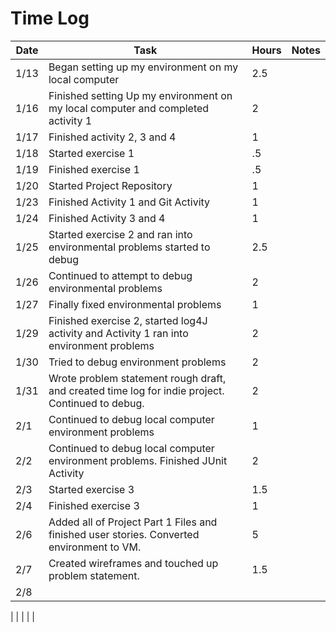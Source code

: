 # Time Log 

| Date | Task                                                                                             | Hours | Notes |
|------|--------------------------------------------------------------------------------------------------|-------|-------|
| 1/13 | Began setting up my environment on my local computer                                             | 2.5   |       |
 | 1/16 | Finished setting Up my environment on my local computer and completed activity 1                 | 2     |       |
| 1/17 | Finished activity 2, 3 and 4                                                                     | 1     |       |
| 1/18 | Started exercise 1                                                                               | .5    |       | 
| 1/19 | Finished exercise 1                                                                              | .5    |       | 
| 1/20 | Started Project Repository                                                                       | 1     |       | 
| 1/23 | Finished Activity 1 and Git Activity                                                             | 1     |       | 
| 1/24 | Finished Activity 3 and 4                                                                        | 1     |       |
| 1/25 | Started exercise 2 and ran into environmental problems started to debug                          | 2.5   |       |
| 1/26 | Continued to attempt to debug environmental problems                                             | 2     |       |
| 1/27 | Finally fixed environmental problems                                                             | 1     |       |
| 1/29 | Finished exercise 2, started log4J activity and Activity 1 ran into environment problems         | 2     |       |
| 1/30 | Tried to debug environment problems                                                              | 2     |       |
| 1/31 | Wrote problem statement rough draft, and created time log for indie project. Continued to debug. | 2     |       |
| 2/1  | Continued to debug local computer environment problems                                           | 1     |       |
| 2/2  | Continued to debug local computer environment problems. Finished JUnit Activity                  | 2     |       |
| 2/3  | Started exercise 3                                                                               | 1.5   |       |
| 2/4  | Finished exercise 3                                                                              | 1     |       |
| 2/6  | Added all of Project Part 1 Files and finished user stories. Converted environment to VM.        | 5     |       |
| 2/7  | Created wireframes and touched up problem statement.                                             | 1.5   |       |
| 2/8  |                                                                                                  |       |       |              
|
|
|
|
|